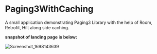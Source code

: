 # Paging3WithCaching
A small application demonstrating Paging3 Library with the help of Room, Retrofit, Hilt along side caching.

**snapshot of landing page is below:**

![Screenshot_1698143639](https://github.com/kv-shreyas/Paging3WithCaching/assets/74460582/3cdbd4f6-8c06-4dc4-868e-cca0b99e9018)
